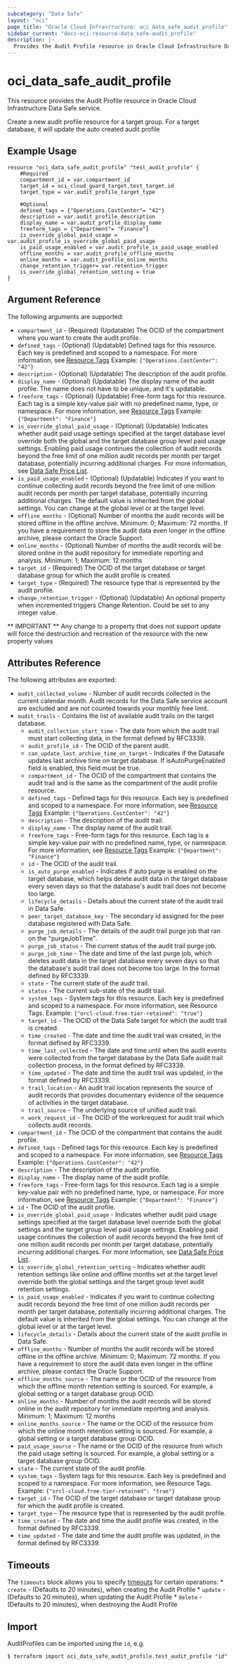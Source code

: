 ```yaml
---
subcategory: "Data Safe"
layout: "oci"
page_title: "Oracle Cloud Infrastructure: oci_data_safe_audit_profile"
sidebar_current: "docs-oci-resource-data_safe-audit_profile"
description: |-
  Provides the Audit Profile resource in Oracle Cloud Infrastructure Data Safe service
---
```


# oci_data_safe_audit_profile
This resource provides the Audit Profile resource in Oracle Cloud Infrastructure Data Safe service.

Create a new audit profile resource for a target group. For a target database, it will update the auto created audit profile

## Example Usage

```hcl
resource "oci_data_safe_audit_profile" "test_audit_profile" {
	#Required
	compartment_id = var.compartment_id
	target_id = oci_cloud_guard_target.test_target.id
	target_type = var.audit_profile_target_type

	#Optional
	defined_tags = {"Operations.CostCenter"= "42"}
	description = var.audit_profile_description
	display_name = var.audit_profile_display_name
	freeform_tags = {"Department"= "Finance"}
	is_override_global_paid_usage = var.audit_profile_is_override_global_paid_usage
	is_paid_usage_enabled = var.audit_profile_is_paid_usage_enabled
	offline_months = var.audit_profile_offline_months
	online_months = var.audit_profile_online_months
	change_retention_trigger= var.retention_trigger
    is_override_global_retention_setting = true
}
```

## Argument Reference

The following arguments are supported:

* `compartment_id` - (Required) (Updatable) The OCID of the compartment where you want to create the audit profile.
* `defined_tags` - (Optional) (Updatable) Defined tags for this resource. Each key is predefined and scoped to a namespace. For more information, see [Resource Tags](https://docs.cloud.oracle.com/iaas/Content/General/Concepts/resourcetags.htm) Example: `{"Operations.CostCenter": "42"}` 
* `description` - (Optional) (Updatable) The description of the audit profile.
* `display_name` - (Optional) (Updatable) The display name of the audit profile. The name does not have to be unique, and it's updatable.
* `freeform_tags` - (Optional) (Updatable) Free-form tags for this resource. Each tag is a simple key-value pair with no predefined name, type, or namespace. For more information, see [Resource Tags](https://docs.cloud.oracle.com/iaas/Content/General/Concepts/resourcetags.htm)  Example: `{"Department": "Finance"}` 
* `is_override_global_paid_usage` - (Optional) (Updatable) Indicates whether audit paid usage settings specified at the target database level override both the global and the target database group level paid usage settings. Enabling paid usage continues the collection of audit records beyond the free limit of one million audit records per month per target database, potentially incurring additional charges. For more information, see [Data Safe Price List](https://www.oracle.com/cloud/price-list/#data-safe). 
* `is_paid_usage_enabled` - (Optional) (Updatable) Indicates if you want to continue collecting audit records beyond the free limit of one million audit records per month per target database, potentially incurring additional charges. The default value is inherited from the global settings.  You can change at the global level or at the target level. 
* `offline_months` - (Optional) Number of months the audit records will be stored offline in the offline archive. Minimum: 0; Maximum: 72 months. If you have a requirement to store the audit data even longer in the offline archive, please contact the Oracle Support. 
* `online_months` - (Optional) Number of months the audit records will be stored online in the audit repository for immediate reporting and analysis. Minimum: 1; Maximum: 12 months 
* `target_id` - (Required) The OCID of the target database or target database group for which the audit profile is created.
* `target_type` - (Required) The resource type that is represented by the audit profile.
* `change_retention_trigger` - (Optional) (Updatable) An optional property when incremented triggers Change Retention. Could be set to any integer value.


** IMPORTANT **
Any change to a property that does not support update will force the destruction and recreation of the resource with the new property values

## Attributes Reference

The following attributes are exported:

* `audit_collected_volume` - Number of audit records collected in the current calendar month.  Audit records for the Data Safe service account are excluded and are not counted towards your monthly free limit. 
* `audit_trails` - Contains the list of available audit trails on the target database.
	* `audit_collection_start_time` - The date from which the audit trail must start collecting data, in the format defined by RFC3339.
	* `audit_profile_id` - The OCID of the  parent audit.
	* `can_update_last_archive_time_on_target` - Indicates if the Datasafe updates last archive time on target database. If isAutoPurgeEnabled field is enabled, this field must be true. 
	* `compartment_id` - The OCID of the compartment that contains the audit trail and is the same as the compartment of the audit profile resource. 
	* `defined_tags` - Defined tags for this resource. Each key is predefined and scoped to a namespace. For more information, see [Resource Tags](https://docs.cloud.oracle.com/iaas/Content/General/Concepts/resourcetags.htm) Example: `{"Operations.CostCenter": "42"}` 
	* `description` - The description of the audit trail.
	* `display_name` - The display name of the audit trail.
	* `freeform_tags` - Free-form tags for this resource. Each tag is a simple key-value pair with no predefined name, type, or namespace. For more information, see [Resource Tags](https://docs.cloud.oracle.com/iaas/Content/General/Concepts/resourcetags.htm)  Example: `{"Department": "Finance"}` 
	* `id` - The OCID of the audit trail.
	* `is_auto_purge_enabled` - Indicates if auto purge is enabled on the target database, which helps delete audit data in the target database every seven days so that the database's audit trail does not become too large. 
	* `lifecycle_details` - Details about the current state of the audit trail in Data Safe.
	* `peer_target_database_key` - The secondary id assigned for the peer database registered with Data Safe.
	* `purge_job_details` - The details of the audit trail purge job that ran on the "purgeJobTime".
	* `purge_job_status` - The current status of the audit trail purge job.
	* `purge_job_time` - The date and time of the last purge job, which deletes audit data in the target database every seven days so that the database's audit trail does not become too large. In the format defined by RFC3339. 
	* `state` - The current state of the audit trail.
	* `status` - The current sub-state of the audit trail.
	* `system_tags` - System tags for this resource. Each key is predefined and scoped to a namespace. For more information, see Resource Tags. Example: `{"orcl-cloud.free-tier-retained": "true"}` 
	* `target_id` - The OCID of the Data Safe target for which the audit trail is created.
	* `time_created` - The date and time the audit trail was created, in the format defined by RFC3339.
	* `time_last_collected` - The date and time until when the audit events were collected from the target database by the Data Safe audit trail  collection process, in the format defined by RFC3339. 
	* `time_updated` - The date and time the audit trail was updated, in the format defined by RFC3339.
	* `trail_location` - An audit trail location represents the source of audit records that provides documentary evidence of the sequence of activities in the target database. 
	* `trail_source` - The underlying source of unified audit trail.
	* `work_request_id` - The OCID of the workrequest for audit trail which collects audit records.
* `compartment_id` - The OCID of the compartment that contains the audit profile.
* `defined_tags` - Defined tags for this resource. Each key is predefined and scoped to a namespace. For more information, see [Resource Tags](https://docs.cloud.oracle.com/iaas/Content/General/Concepts/resourcetags.htm) Example: `{"Operations.CostCenter": "42"}` 
* `description` - The description of the audit profile.
* `display_name` - The display name of the audit profile.
* `freeform_tags` - Free-form tags for this resource. Each tag is a simple key-value pair with no predefined name, type, or namespace. For more information, see [Resource Tags](https://docs.cloud.oracle.com/iaas/Content/General/Concepts/resourcetags.htm)  Example: `{"Department": "Finance"}` 
* `id` - The OCID of the audit profile.
* `is_override_global_paid_usage` - Indicates whether audit paid usage settings specified at the target database level override both the global settings and the target group level paid usage settings. Enabling paid usage continues the collection of audit records beyond the free limit of one million audit records per month per target database, potentially incurring additional charges. For more information, see [Data Safe Price List](https://www.oracle.com/cloud/price-list/#data-safe). 
* `is_override_global_retention_setting` - Indicates whether audit retention settings like online and offline months set at the  target level override both the global settings and the target group level audit retention settings. 
* `is_paid_usage_enabled` - Indicates if you want to continue collecting audit records beyond the free limit of one million audit records per month per target database, potentially incurring additional charges. The default value is inherited from the global settings.  You can change at the global level or at the target level. 
* `lifecycle_details` - Details about the current state of the audit profile in Data Safe.
* `offline_months` - Number of months the audit records will be stored offline in the offline archive. Minimum: 0; Maximum: 72 months. If you have a requirement to store the audit data even longer in the offline archive, please contact the Oracle Support. 
* `offline_months_source` - The name or the OCID of the resource from which the offline month retention setting is sourced. For example, a global setting or a target database group OCID.
* `online_months` - Number of months the audit records will be stored online in the audit repository for immediate reporting and analysis.  Minimum: 1; Maximum: 12 months 
* `online_months_source` - The name or the OCID of the resource from which the online month retention setting is sourced. For example, a global setting or a target database group OCID.
* `paid_usage_source` - The name or the OCID of the resource from which the paid usage setting is sourced. For example, a global setting or a target database group OCID.
* `state` - The current state of the audit profile.
* `system_tags` - System tags for this resource. Each key is predefined and scoped to a namespace. For more information, see Resource Tags. Example: `{"orcl-cloud.free-tier-retained": "true"}` 
* `target_id` - The OCID of the target database or target database group for which the audit profile is created.
* `target_type` - The resource type that is represented by the audit profile.
* `time_created` - The date and time the audit profile was created, in the format defined by RFC3339.
* `time_updated` - The date and time the audit profile was updated, in the format defined by RFC3339.

## Timeouts

The `timeouts` block allows you to specify [timeouts](https://registry.terraform.io/providers/oracle/oci/latest/docs/guides/changing_timeouts) for certain operations:
	* `create` - (Defaults to 20 minutes), when creating the Audit Profile
	* `update` - (Defaults to 20 minutes), when updating the Audit Profile
	* `delete` - (Defaults to 20 minutes), when destroying the Audit Profile


## Import

AuditProfiles can be imported using the `id`, e.g.

```
$ terraform import oci_data_safe_audit_profile.test_audit_profile "id"
```

